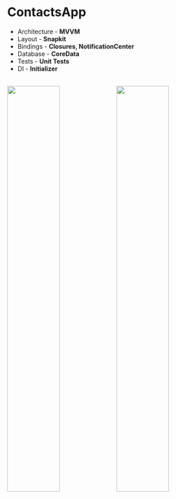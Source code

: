 # ContactsApp


* Architecture - **MVVM**
* Layout - **Snapkit**
* Bindings - **Closures, NotificationCenter**
* Database - **CoreData**
* Tests - **Unit Tests**
* DI - **Initializer**

<br />
<img src = "https://github.com/user-attachments/assets/6e454c7a-f89f-4cd4-a233-e7fd1d9bc195" width = 48.8%>
<img src = "https://github.com/user-attachments/assets/540b9b48-af6d-4d45-ba5b-87d73db65eab" width = 48.8%>
